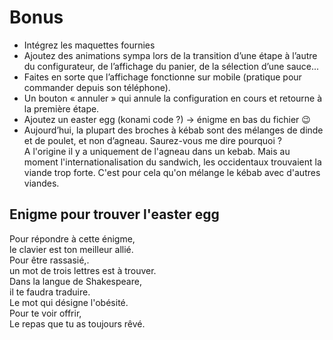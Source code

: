 # Bonus
- Intégrez les maquettes fournies
- Ajoutez des animations sympa lors de la transition d’une étape à l’autre du
configurateur, de l’affichage du panier, de la sélection d’une sauce...
- Faites en sorte que l’affichage fonctionne sur mobile (pratique pour commander depuis
son téléphone).
- Un bouton « annuler » qui annule la configuration en cours et retourne à la première
étape.
- Ajoutez un easter egg (konami code ?) -> énigme en bas du fichier 😉
- Aujourd’hui, la plupart des broches à kébab sont des mélanges de dinde et de poulet,
et non d’agneau. Saurez-vous me dire pourquoi ?\
A l'origine il y a uniquement de l'agneau dans un kebab. Mais au moment l'internationalisation du sandwich, les occidentaux trouvaient la viande trop forte.
C'est pour cela qu'on mélange le kébab avec d'autres viandes.

## Enigme pour trouver l'easter egg
Pour répondre à cette énigme,\
le clavier est ton meilleur allié.\
Pour être rassasié,.\
un mot de trois lettres est à trouver.\
Dans la langue de Shakespeare,\
il te faudra traduire.\
Le mot qui désigne l'obésité.\
Pour te voir offrir,\
Le repas que tu as toujours rêvé.
